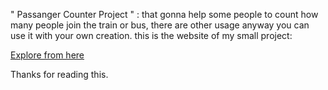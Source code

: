 " Passanger Counter Project " : that gonna help some people to count how many people join the train or bus, there are other usage anyway you can use it with your own creation.
this is the website of my small project: 

<a href="https://passanger-counter4.netlify.app/" target="_blank">Explore from here</a>

Thanks for reading this.
